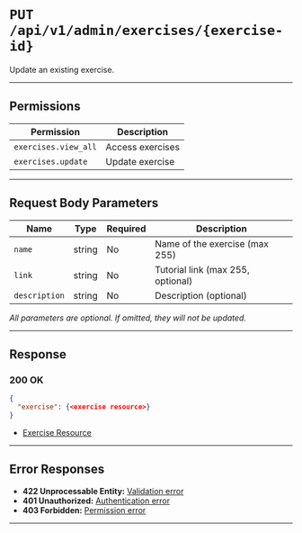 # `PUT /api/v1/admin/exercises/{exercise-id}`

Update an existing exercise.


---

## Permissions
| Permission            | Description         |
|-----------------------|---------------------|
| `exercises.view_all`  | Access exercises    |
| `exercises.update`    | Update exercise     |

---

## Request Body Parameters
| Name           | Type    | Required | Description                        |
|----------------|---------|----------|------------------------------------|
| `name`         | string  | No       | Name of the exercise (max 255)     |
| `link`         | string  | No       | Tutorial link (max 255, optional)  |
| `description`  | string  | No       | Description (optional)             |

*All parameters are optional. If omitted, they will not be updated.*

---

## Response

### 200 OK
```json
{
  "exercise": {<exercise resource>}
}
```
- [Exercise Resource](exercise_resource.md)

---

## Error Responses
- **422 Unprocessable Entity:** [Validation error](../../_globals/validation-errors.md)
- **401 Unauthorized:** [Authentication error](../../_globals/authentication-errors.md)
- **403 Forbidden:** [Permission error](../../_globals/permission-errors.md)

---
